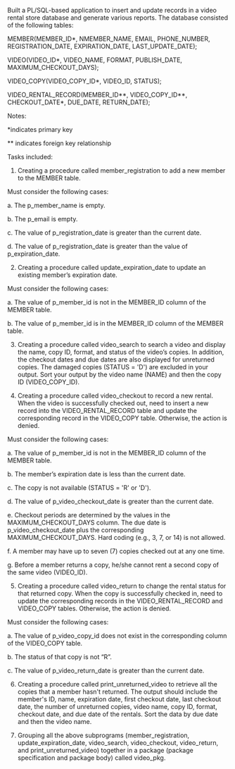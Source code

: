 
Built a PL/SQL-based application to insert and update records in a video rental store database and generate various reports. 
The database consisted of the following tables:

MEMBER(MEMBER_ID*, NMEMBER_NAME, EMAIL, PHONE_NUMBER, REGISTRATION_DATE, EXPIRATION_DATE, LAST_UPDATE_DATE);

VIDEO(VIDEO_ID*, VIDEO_NAME, FORMAT, PUBLISH_DATE, MAXIMUM_CHECKOUT_DAYS);

VIDEO_COPY(VIDEO_COPY_ID*, VIDEO_ID, STATUS);

VIDEO_RENTAL_RECORD(MEMBER_ID**, VIDEO_COPY_ID**, CHECKOUT_DATE*, DUE_DATE, RETURN_DATE);

Notes: 

*indicates primary key

** indicates foreign key relationship

Tasks included:

1. Creating a procedure called member_registration to add a new member to the MEMBER table. 

Must consider the following cases:

  a. The p_member_name is empty.
  
  b. The p_email is empty.
  
  c. The value of p_registration_date is greater than the current date. 
  
  d. The value of p_registration_date is greater than the value of p_expiration_date.

2. Creating a procedure called update_expiration_date to update an existing member’s expiration date.  

Must consider the following cases:

  a. The value of p_member_id is not in the MEMBER_ID column of the MEMBER table.

  b. The value of p_member_id is in the MEMBER_ID column of the MEMBER table.


3. Creating a procedure called video_search to search a video and display the name, copy ID, format, and status of the video’s copies. In addition, the checkout dates and due dates are also displayed for unreturned copies. The damaged copies (STATUS = 'D') are excluded in your output. Sort your output by the video name (NAME) and then the copy ID (VIDEO_COPY_ID).

4. Creating a procedure called video_checkout to record a new rental. When the video is successfully checked out, need to insert a new record into the VIDEO_RENTAL_RECORD table and update the corresponding record in the VIDEO_COPY table. Otherwise, the action is denied. 

Must consider the following cases:
  
  a. The value of p_member_id is not in the MEMBER_ID column of the MEMBER table.
  
  b. The member’s expiration date is less than the current date. 
  
  c. The copy is not available (STATUS = 'R' or 'D').
  
  d. The value of p_video_checkout_date is greater than the current date. 
  
  e. Checkout periods are determined by the values in the MAXIMUM_CHECKOUT_DAYS column. The due date is p_video_checkout_date plus the corresponding MAXIMUM_CHECKOUT_DAYS. Hard coding (e.g., 3, 7, or 14) is not allowed. 
  
  f. A member may have up to seven (7) copies checked out at any one time. 
  
  g. Before a member returns a copy, he/she cannot rent a second copy of the same video (VIDEO_ID). 	

5. Creating a procedure called video_return to change the rental status for that returned copy. When the copy is successfully checked in, need to update the corresponding records in the VIDEO_RENTAL_RECORD and VIDEO_COPY tables. Otherwise, the action is denied. 

Must consider the following cases:

  a. The value of p_video_copy_id does not exist in the corresponding column of the VIDEO_COPY table.

  b. The status of that copy is not “R”.

  c. The value of p_video_return_date is greater than the current date. 


6. Creating a procedure called print_unreturned_video to retrieve all the copies that a member hasn't returned. The output should include the member's ID, name, expiration date, first checkout date, last checkout date, the number of unreturned copies, video name, copy ID, format, checkout date, and due date of the rentals. Sort the data by due date and then the video name.

7. Grouping all the above subprograms (member_registration, update_expiration_date, video_search, video_checkout, video_return, and print_unreturned_video) together in a package (package specification and package body) called video_pkg. 

